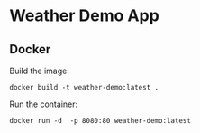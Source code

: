 # Weather Demo App

## Docker

Build the image:
```
docker build -t weather-demo:latest .
```

Run the container:
```
docker run -d  -p 8080:80 weather-demo:latest
```
